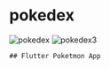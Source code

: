 # pokedex

![pokedex](https://user-images.githubusercontent.com/61821641/132126395-e974c441-8a51-41f0-beb8-24be54e0f425.gif)
![pokedex3](https://user-images.githubusercontent.com/61821641/132126384-085b563f-5c29-45b7-aed9-9686cca00479.gif)

```
## Flutter Poketmon App
```
